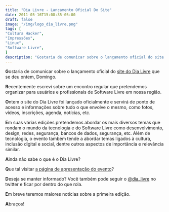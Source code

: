 ```yaml
---
title: "Dia Livre - Lançamento Oficial Do Site"
date: 2011-05-16T15:08:35-05:00
draft: false
image: "/img/logo_dia_livre.png"
tags: [
"Cultura Hacker",
"Impressões",
"Linux",
"Software Livre",
]
description: "Gostaria de comunicar sobre o lançamento oficial do site do Dia Livre que se deu ontem, Domingo."
---
```

**G**ostaria de comunicar sobre o lançamento oficial do [site do Dia Livre](https://dialivre.tux-ce.org) que se deu ontem, Domingo.

**R**ecentemente escrevi sobre um encontro regular que pretendemos organizar para usuários e profissionais de Software Livre em nossa região.

**O**ntem o site do Dia Livre foi lançado oficialmente e servirá de ponto de acesso e informações sobre tudo o que envolve o mesmo, como fotos, vídeos, inscrições, agenda, notícias, etc.

**E**m suas várias edições pretendemos abordar os mais diversos temas que rondam o mundo da tecnologia e do Software Livre como desenvolvimento, design, redes, segurança, bancos de dados, segurança, etc. Além de tecnologia, o evento também tende a abordar temas ligados à cultura, inclusão digital e social, dentre outros aspectos de importância e relevância similar.

**A**inda não sabe o que é o Dia Livre?

**Q**ue tal visitar [a página de apresentação do evento](https://tux-ce.org/dialivre/dia-livre/)?

**D**eseja se manter informado? Você também pode seguir o [@dia_livre](https://twitter.com/#!/@dia_livre) no twitter e ficar por dentro do que rola.

**E**m breve teremos maiores notícias sobre a primeira edição.

**A**braços!
